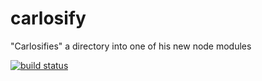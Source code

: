 carlosify
=========

"Carlosifies" a directory into one of his new node modules

[![build status](https://secure.travis-ci.org/carlos8f/node-carlosify)](http://travis-ci.org/carlos8f/node-carlosify)
